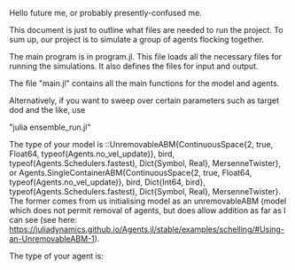 Hello future me, or probably presently-confused me. 

This document is just to outline what files are needed to run the project. To sum up, our project is to simulate a group of agents flocking together. 

The main program is in program.jl. This file loads all the necessary files for running the simulations. It also defines the files for input and output.

The file "main.jl" contains all the main functions for the model and agents. 

Alternatively, if you want to sweep over certain parameters such as target dod and the like, use

"julia ensemble_run.jl"



The type of your model is ::UnremovableABM{ContinuousSpace{2, true, Float64, typeof(Agents.no_vel_update)}, bird, typeof(Agents.Schedulers.fastest), Dict{Symbol, Real}, MersenneTwister}, or  Agents.SingleContainerABM{ContinuousSpace{2, true, Float64, typeof(Agents.no_vel_update)}, bird, Dict{Int64, bird}, typeof(Agents.Schedulers.fastest), Dict{Symbol, Real}, MersenneTwister}. The former comes from us initialising model as an unremovableABM (model which does not permit removal of agents, but does allow addition as far as I can see (see here: https://juliadynamics.github.io/Agents.jl/stable/examples/schelling/#Using-an-UnremovableABM-1). 

The type of your agent is: 
